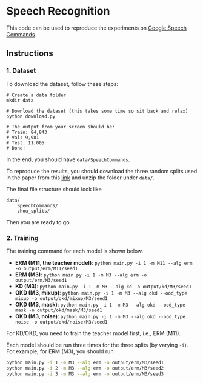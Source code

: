 # Speech Recognition

This code can be used to reproduce the experiments on [Google Speech Commands](https://ai.googleblog.com/2017/08/launching-speech-commands-dataset.html).

## Instructions

### 1. Dataset

To download the dataset, follow these steps:
```
# Create a data folder
mkdir data

# Download the dataset (this takes some time so sit back and relax)
python download.py

# The output from your screen should be:
# Train: 84,843
# Val: 9,981
# Test: 11,005
# Done!
```

In the end, you should have `data/SpeechCommands`.

To reproduce the results, you should download the three random splits used in the paper from this [link](https://drive.google.com/file/d/1U40l66LU1VVksq9dHnPu2gwpHXZfK8ZQ/view?usp=share_link) and unzip the folder under `data/`.

The final file structure should look like
```
data/
    SpeechCommands/
    zhou_splits/
```

Then you are ready to go.

### 2. Training

The training command for each model is shown below.

- **ERM (M11, the teacher model)**: `python main.py -i 1 -m M11 --alg erm -o output/erm/M11/seed1`
- **ERM (M3)**: `python main.py -i 1 -m M3 --alg erm -o output/erm/M3/seed1`
- **KD (M3)**: `python main.py -i 1 -m M3 --alg kd -o output/kd/M3/seed1`
- **OKD (M3, mixup)**: `python main.py -i 1 -m M3 --alg okd --ood_type mixup -o output/okd/mixup/M3/seed1`
- **OKD (M3, mask)**: `python main.py -i 1 -m M3 --alg okd --ood_type mask -o output/okd/mask/M3/seed1`
- **OKD (M3, noise)**: `python main.py -i 1 -m M3 --alg okd --ood_type noise -o output/okd/noise/M3/seed1`

For KD/OKD, you need to train the teacher model first, i.e., ERM (M11).

Each model should be run three times for the three splits (by varying `-i`). For example, for ERM (M3), you should run
```sh
python main.py -i 1 -m M3 --alg erm -o output/erm/M3/seed1
python main.py -i 2 -m M3 --alg erm -o output/erm/M3/seed2
python main.py -i 3 -m M3 --alg erm -o output/erm/M3/seed3
```
